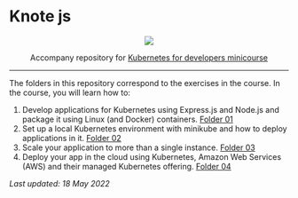# Knote js

<div align="center">
    <a href="https://learnk8s.io/"><img src="https://avatars.githubusercontent.com/u/31817372?s=200&v=4" /></a>
    <p>Accompany repository for <a href="https://learnk8s.io/kubernetes-for-developers">Kubernetes for developers minicourse</a></p>
</div>

---

The folders in this repository correspond to the exercises in the  course. In the course, you will learn how to:

1. Develop applications for Kubernetes using Express.js and Node.js and package it using Linux (and Docker) containers. [Folder 01](./01/)
2. Set up a local Kubernetes environment with minikube and how to deploy applications in it. [Folder 02](./02/)
3. Scale your application to more than a single instance. [Folder 03](./03/)
4. Deploy your app in the cloud using Kubernetes, Amazon Web Services (AWS) and their managed Kubernetes offering. [Folder 04](./04/)

_Last updated: 18 May 2022_